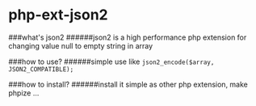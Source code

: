 # php-ext-json2

###what's json2
######json2 is a high performance php extension for changing value null to empty string in array

###how to use?
######simple use like `json2_encode($array, JSON2_COMPATIBLE);`

###how to install?
######install it simple as other php extension, make phpize ...
